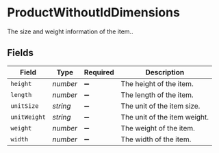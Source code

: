 # ProductWithoutIdDimensions

The size and weight information of the item..


## Fields

| Field                        | Type                         | Required                     | Description                  |
| ---------------------------- | ---------------------------- | ---------------------------- | ---------------------------- |
| `height`                     | *number*                     | :heavy_minus_sign:           | The height of the item.      |
| `length`                     | *number*                     | :heavy_minus_sign:           | The length of the item.      |
| `unitSize`                   | *string*                     | :heavy_minus_sign:           | The unit of the item size.   |
| `unitWeight`                 | *string*                     | :heavy_minus_sign:           | The unit of the item weight. |
| `weight`                     | *number*                     | :heavy_minus_sign:           | The weight of the item.      |
| `width`                      | *number*                     | :heavy_minus_sign:           | The width of the item.       |